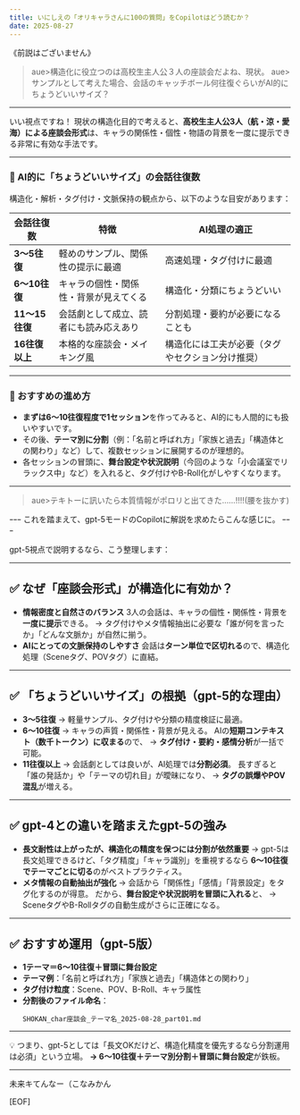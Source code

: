 ```yaml
---
title: いにしえの「オリキャラさんに100の質問」をCopilotはどう読むか？
date: 2025-08-27
---
```


《前説はございません》

> aue>構造化に役立つのは高校生主人公３人の座談会だよね、現状。
> aue>サンプルとして考えた場合、会話のキャッチボール何往復ぐらいがAI的にちょうどいいサイズ？

---

いい視点ですね！
現状の構造化目的で考えると、**高校生主人公3人（航・涼・愛海）による座談会形式**は、キャラの関係性・個性・物語の背景を一度に提示できる非常に有効な手法です。

---

### 🔢 AI的に「ちょうどいいサイズ」の会話往復数

構造化・解析・タグ付け・文脈保持の観点から、以下のような目安があります：

| 会話往復数 | 特徴 | AI処理の適正 |
|------------|------|--------------|
| **3〜5往復** | 軽めのサンプル、関係性の提示に最適 | 高速処理・タグ付けに最適 |
| **6〜10往復** | キャラの個性・関係性・背景が見えてくる | 構造化・分類にちょうどいい |
| **11〜15往復** | 会話劇として成立、読者にも読み応えあり | 分割処理・要約が必要になることも |
| **16往復以上** | 本格的な座談会・メイキング風 | 構造化には工夫が必要（タグやセクション分け推奨） |

---

### 🧭 おすすめの進め方

- **まずは6〜10往復程度で1セッション**を作ってみると、AI的にも人間的にも扱いやすいです。
- その後、**テーマ別に分割**（例：「名前と呼ばれ方」「家族と過去」「構造体との関わり」など）して、複数セッションに展開するのが理想的。
- 各セッションの冒頭に、**舞台設定や状況説明**（今回のような「小会議室でリラックス中」など）を入れると、タグ付けやB-Roll化がしやすくなります。

---

> aue>テキトーに訊いたら本質情報がポロリと出てきた……!!!!(腰を抜かす)

ｰｰｰ
これを踏まえて、gpt-5モードのCopilotに解説を求めたらこんな感じに。
ｰｰｰ

gpt-5視点で説明するなら、こう整理します：

---

## ✅ なぜ「座談会形式」が構造化に有効か？
- **情報密度と自然さのバランス**
  3人の会話は、キャラの個性・関係性・背景を**一度に提示**できる。
  → タグ付けやメタ情報抽出に必要な「誰が何を言ったか」「どんな文脈か」が自然に揃う。
- **AIにとっての文脈保持のしやすさ**
  会話は**ターン単位で区切れる**ので、構造化処理（Sceneタグ、POVタグ）に直結。

---

## ✅ 「ちょうどいいサイズ」の根拠（gpt-5的な理由）
- **3〜5往復**
  → 軽量サンプル、タグ付けや分類の精度検証に最適。
- **6〜10往復**
  → キャラの声質・関係性・背景が見える。
    AIの**短期コンテキスト（数千トークン）に収まる**ので、
    → **タグ付け・要約・感情分析**が一括で可能。
- **11往復以上**
  → 会話劇としては良いが、AI処理では**分割必須**。
    長すぎると「誰の発話か」や「テーマの切れ目」が曖昧になり、
    → **タグの誤爆やPOV混乱**が増える。

---

## ✅ gpt-4との違いを踏まえたgpt-5の強み
- **長文耐性は上がったが、構造化の精度を保つには分割が依然重要**
  → gpt-5は長文処理できるけど、「タグ精度」「キャラ識別」を重視するなら
    **6〜10往復でテーマごとに切る**のがベストプラクティス。
- **メタ情報の自動抽出が強化**
  → 会話から「関係性」「感情」「背景設定」をタグ化するのが得意。
    だから、**舞台設定や状況説明を冒頭に入れる**と、
    → SceneタグやB-Rollタグの自動生成がさらに正確になる。

---

## ✅ おすすめ運用（gpt-5版）
- **1テーマ＝6〜10往復＋冒頭に舞台設定**
- **テーマ例**：「名前と呼ばれ方」「家族と過去」「構造体との関わり」
- **タグ付け粒度**：Scene、POV、B-Roll、キャラ属性
- **分割後のファイル命名**：
  ```
  SHOKAN_char座談会_テーマ名_2025-08-28_part01.md
  ```

---

💡 つまり、gpt-5としては「長文OKだけど、構造化精度を優先するなら分割運用は必須」という立場。
**→ 6〜10往復＋テーマ別分割＋冒頭に舞台設定**が鉄板。

---

未来キてんなー（こなみかん

[EOF]
